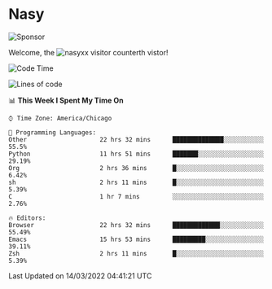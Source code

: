 # Nasy

<!--
<p align="center">
<img height="200" src="https://github-readme-stats.vercel.app/api?username=nasyxx&count_private=true&show_icons=true&theme=dracula&include_all_commits=true"/>
<img height="200" src="https://github-readme-stats.vercel.app/api/top-langs/?username=nasyxx&theme=dracula&hide=html,jupyter+notebook&count_private=true&show_icons=true"/>
</p>

  
----------------
-->

![Sponsor](https://img.shields.io/static/v1.svg?label=Sponsor&message=%E2%9D%A4&logo=GitHub&style=flat&color=pink)
 
Welcome, the ![nasyxx visitor counter](https://count.getloli.com/get/@nasyxx?theme=rule34)th vistor!
 
<!--START_SECTION:waka-->
![Code Time](http://img.shields.io/badge/Code%20Time-2%2C019%20hrs%2015%20mins-blue)

![Lines of code](https://img.shields.io/badge/From%20Hello%20World%20I%27ve%20Written-5%20Million%20lines%20of%20code-blue)

📊 **This Week I Spent My Time On** 

```text
⌚︎ Time Zone: America/Chicago

💬 Programming Languages: 
Other                    22 hrs 32 mins      ██████████████░░░░░░░░░░░   55.5% 
Python                   11 hrs 51 mins      ███████░░░░░░░░░░░░░░░░░░   29.19% 
Org                      2 hrs 36 mins       █░░░░░░░░░░░░░░░░░░░░░░░░   6.42% 
sh                       2 hrs 11 mins       █░░░░░░░░░░░░░░░░░░░░░░░░   5.39% 
C                        1 hr 7 mins         ░░░░░░░░░░░░░░░░░░░░░░░░░   2.76%

🔥 Editors: 
Browser                  22 hrs 32 mins      █████████████░░░░░░░░░░░░   55.49% 
Emacs                    15 hrs 53 mins      █████████░░░░░░░░░░░░░░░░   39.11% 
Zsh                      2 hrs 11 mins       █░░░░░░░░░░░░░░░░░░░░░░░░   5.39%

```


 Last Updated on 14/03/2022 04:41:21 UTC
<!--END_SECTION:waka-->

<!-- ![visitors](https://visitor-badge.laobi.icu/badge?page_id=nasyxx.nasyxx) -->
